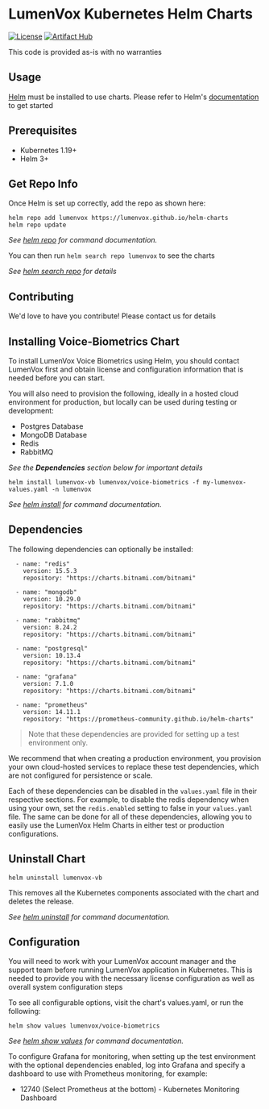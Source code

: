 # LumenVox Kubernetes Helm Charts

[![License](https://img.shields.io/badge/License-Apache%202.0-blue.svg)](https://opensource.org/licenses/Apache-2.0)
[![Artifact Hub](https://img.shields.io/endpoint?url=https://artifacthub.io/badge/repository/lumenvox)](https://artifacthub.io/packages/search?repo=lumenvox)

This code is provided as-is with no warranties
 
## Usage

[Helm](https://helm.sh/) must be installed to use charts. Please refer
to Helm's [documentation](https://helm.sh/docs/) to get started

## Prerequisites

* Kubernetes 1.19+
* Helm 3+

## Get Repo Info

Once Helm is set up correctly, add the repo as shown here:

```shell
helm repo add lumenvox https://lumenvox.github.io/helm-charts
helm repo update
```
_See [helm repo](https://helm.sh/docs/helm/helm_repo/) for command documentation._

You can then run `helm search repo lumenvox` to see the charts

_See [helm search repo](https://helm.sh/docs/helm/helm_search_repo/) for details_

## Contributing

We'd love to have you contribute! Please contact us for details

## Installing Voice-Biometrics Chart

To install LumenVox Voice Biometrics using Helm, you should
contact LumenVox first and obtain license and configuration
information that is needed before you can start.

You will also need to provision the following, ideally in a
hosted cloud environment for production, but locally can be
used during testing or development:

* Postgres Database
* MongoDB Database
* Redis
* RabbitMQ

_See the **Dependencies** section below for important details_

```shell
helm install lumenvox-vb lumenvox/voice-biometrics -f my-lumenvox-values.yaml -n lumenvox
```
 
_See [helm install](https://helm.sh/docs/helm/helm_install/) for command documentation._

## Dependencies

The following dependencies can optionally be installed:

```shell
  - name: "redis"
    version: 15.5.3
    repository: "https://charts.bitnami.com/bitnami"

  - name: "mongodb"
    version: 10.29.0
    repository: "https://charts.bitnami.com/bitnami"

  - name: "rabbitmq"
    version: 8.24.2
    repository: "https://charts.bitnami.com/bitnami"

  - name: "postgresql"
    version: 10.13.4
    repository: "https://charts.bitnami.com/bitnami"

  - name: "grafana"
    version: 7.1.0
    repository: "https://charts.bitnami.com/bitnami"

  - name: "prometheus"
    version: 14.11.1
    repository: "https://prometheus-community.github.io/helm-charts"
```
> Note that these dependencies are provided for setting up a test environment only.

We recommend that when creating a production environment, you provision your
own cloud-hosted services to replace these test dependencies, which are not
configured for persistence or scale.

Each of these dependencies can be disabled in the `values.yaml` file in their
respective sections. For example, to disable the redis dependency when using your
own, set the `redis.enabled` setting to false in your `values.yaml` file. The
same can be done for all of these dependencies, allowing you to easily use the
LumenVox Helm Charts in either test or production configurations. 

## Uninstall Chart

```kubernetes helm
helm uninstall lumenvox-vb
```

This removes all the Kubernetes components associated with the chart and
deletes the release.

_See [helm uninstall](https://helm.sh/docs/helm/helm_uninstall/) for command documentation._

## Configuration

You will need to work with your LumenVox account manager and the support 
team before running LumenVox application in Kubernetes. This is needed
to provide you with the necessary license configuration as well as
overall system configuration steps

To see all configurable options, visit the chart's values.yaml,
or run the following:

```kubernetes helm
helm show values lumenvox/voice-biometrics
```

_See [helm show values](https://helm.sh/docs/helm/helm_show_values/) for
command documentation._

To configure Grafana for monitoring, when setting up the test environment
with the optional dependencies enabled, log into Grafana and specify a
dashboard to use with Prometheus monitoring, for example:

* 12740 (Select Prometheus at the bottom) - Kubernetes Monitoring Dashboard

